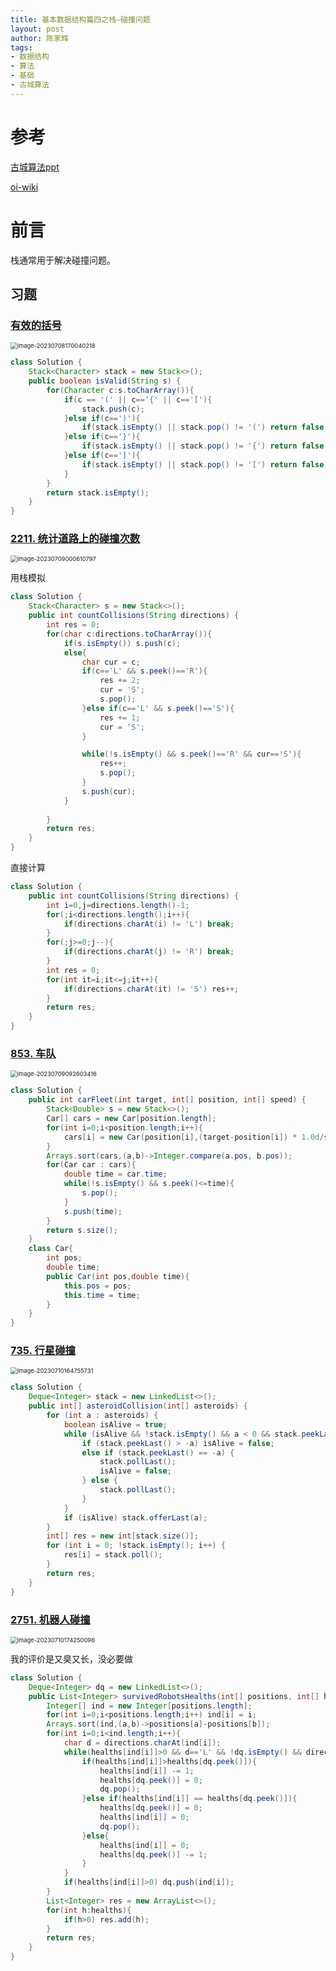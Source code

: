 ```yaml
---
title: 基本数据结构篇四之栈—碰撞问题
layout: post
author: 陈家辉
tags:
- 数据结构
- 算法
- 基础
- 古城算法
---
```


# 参考

[古城算法ppt](https://docs.google.com/presentation/d/1ZPxhXGzn2ilD6kRoCRzNxFLAXgw2KuOI-W_3v06-j3s/edit#slide=id.g22eaddd971d_0_0)

[oi-wiki](https://oi-wiki.org/ds/stack/)

# 前言

栈通常用于解决碰撞问题。

## 习题

### [有效的括号](https://leetcode.cn/problems/valid-parentheses/)

<img src="https://cdn.jsdelivr.net/gh/Chenjiahui0/picture@main/202307102231383.png" alt="image-20230708170040218" style="zoom:67%;" />

```java
class Solution {
    Stack<Character> stack = new Stack<>();
    public boolean isValid(String s) {
        for(Character c:s.toCharArray()){
            if(c == '(' || c=='{' || c=='['){
                stack.push(c);
            }else if(c==')'){
                if(stack.isEmpty() || stack.pop() != '(') return false;
            }else if(c=='}'){
                if(stack.isEmpty() || stack.pop() != '{') return false;
            }else if(c==']'){
                if(stack.isEmpty() || stack.pop() != '[') return false;
            }
        }
        return stack.isEmpty();
    }
}
```

### [2211. 统计道路上的碰撞次数](https://leetcode.cn/problems/count-collisions-on-a-road/)

<img src="https://cdn.jsdelivr.net/gh/Chenjiahui0/picture@main/202307102231622.png" alt="image-20230709000610797" style="zoom:67%;" />

用栈模拟

```java
class Solution {
    Stack<Character> s = new Stack<>();
    public int countCollisions(String directions) {
        int res = 0;
        for(char c:directions.toCharArray()){
            if(s.isEmpty()) s.push(c);
            else{
                char cur = c;
                if(c=='L' && s.peek()=='R'){
                    res += 2;
                    cur = 'S';
                    s.pop();
                }else if(c=='L' && s.peek()=='S'){
                    res += 1;
                    cur = 'S';
                }

                while(!s.isEmpty() && s.peek()=='R' && cur=='S'){
                    res++;
                    s.pop();
                }
                s.push(cur);
            }
            
        }
        return res;
    }
}
```

直接计算

```java
class Solution {
    public int countCollisions(String directions) {
        int i=0,j=directions.length()-1;
        for(;i<directions.length();i++){
            if(directions.charAt(i) != 'L') break;
        }
        for(;j>=0;j--){
            if(directions.charAt(j) != 'R') break;
        }
        int res = 0;
        for(int it=i;it<=j;it++){
            if(directions.charAt(it) != 'S') res++;
        }
        return res;
    }
}
```

### [853. 车队](https://leetcode.cn/problems/car-fleet/)

<img src="https://cdn.jsdelivr.net/gh/Chenjiahui0/picture@main/202307102231624.png" alt="image-20230709092603416" style="zoom:67%;" />

```java
class Solution {
    public int carFleet(int target, int[] position, int[] speed) {
        Stack<Double> s = new Stack<>();
        Car[] cars = new Car[position.length];
        for(int i=0;i<position.length;i++){
            cars[i] = new Car(position[i],(target-position[i]) * 1.0d/speed[i]);
        }
        Arrays.sort(cars,(a,b)->Integer.compare(a.pos, b.pos));
        for(Car car : cars){
            double time = car.time;
            while(!s.isEmpty() && s.peek()<=time){
                s.pop();
            }
            s.push(time);
        }
        return s.size();
    }
    class Car{
        int pos;
        double time;
        public Car(int pos,double time){
            this.pos = pos;
            this.time = time;
        }
    }
}
```

### [735. 行星碰撞](https://leetcode.cn/problems/asteroid-collision/)

<img src="https://cdn.jsdelivr.net/gh/CJH876492153/picture@main/image-20230710164755731.png" alt="image-20230710164755731" style="zoom:67%;" />

```java
class Solution {
    Deque<Integer> stack = new LinkedList<>();
    public int[] asteroidCollision(int[] asteroids) {
        for (int a : asteroids) {
            boolean isAlive = true;
            while (isAlive && !stack.isEmpty() && a < 0 && stack.peekLast() > 0) {
                if (stack.peekLast() > -a) isAlive = false;
                else if (stack.peekLast() == -a) {
                    stack.pollLast();
                    isAlive = false;
                } else {
                    stack.pollLast();
                }
            }
            if (isAlive) stack.offerLast(a);
        }
        int[] res = new int[stack.size()];
        for (int i = 0; !stack.isEmpty(); i++) {
            res[i] = stack.poll();
        }
        return res;
    }
}
```

### [2751. 机器人碰撞](https://leetcode.cn/problems/robot-collisions/)

<img src="https://cdn.jsdelivr.net/gh/CJH876492153/picture@main/image-20230710174250096.png" alt="image-20230710174250096" style="zoom:67%;" />

我的评价是又臭又长，没必要做

```java
class Solution {
    Deque<Integer> dq = new LinkedList<>();
    public List<Integer> survivedRobotsHealths(int[] positions, int[] healths, String directions) {
        Integer[] ind = new Integer[positions.length];
        for(int i=0;i<positions.length;i++) ind[i] = i;
        Arrays.sort(ind,(a,b)->positions[a]-positions[b]);
        for(int i=0;i<ind.length;i++){
            char d = directions.charAt(ind[i]);
            while(healths[ind[i]]>0 && d=='L' && !dq.isEmpty() && directions.charAt(dq.peek())=='R'){
                if(healths[ind[i]]>healths[dq.peek()]){
                    healths[ind[i]] -= 1;
                    healths[dq.peek()] = 0;
                    dq.pop();
                }else if(healths[ind[i]] == healths[dq.peek()]){
                    healths[dq.peek()] = 0;
                    healths[ind[i]] = 0;
                    dq.pop();
                }else{
                    healths[ind[i]] = 0;
                    healths[dq.peek()] -= 1;
                }
            }
            if(healths[ind[i]]>0) dq.push(ind[i]);
        }
        List<Integer> res = new ArrayList<>();
        for(int h:healths){
            if(h>0) res.add(h);
        }
        return res;
    }
}
```

